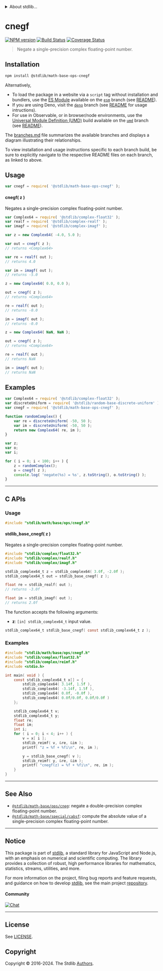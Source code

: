 <!--

@license Apache-2.0

Copyright (c) 2023 The Stdlib Authors.

Licensed under the Apache License, Version 2.0 (the "License");
you may not use this file except in compliance with the License.
You may obtain a copy of the License at

   http://www.apache.org/licenses/LICENSE-2.0

Unless required by applicable law or agreed to in writing, software
distributed under the License is distributed on an "AS IS" BASIS,
WITHOUT WARRANTIES OR CONDITIONS OF ANY KIND, either express or implied.
See the License for the specific language governing permissions and
limitations under the License.

-->


<details>
  <summary>
    About stdlib...
  </summary>
  <p>We believe in a future in which the web is a preferred environment for numerical computation. To help realize this future, we've built stdlib. stdlib is a standard library, with an emphasis on numerical and scientific computation, written in JavaScript (and C) for execution in browsers and in Node.js.</p>
  <p>The library is fully decomposable, being architected in such a way that you can swap out and mix and match APIs and functionality to cater to your exact preferences and use cases.</p>
  <p>When you use stdlib, you can be absolutely certain that you are using the most thorough, rigorous, well-written, studied, documented, tested, measured, and high-quality code out there.</p>
  <p>To join us in bringing numerical computing to the web, get started by checking us out on <a href="https://github.com/stdlib-js/stdlib">GitHub</a>, and please consider <a href="https://opencollective.com/stdlib">financially supporting stdlib</a>. We greatly appreciate your continued support!</p>
</details>

# cnegf

[![NPM version][npm-image]][npm-url] [![Build Status][test-image]][test-url] [![Coverage Status][coverage-image]][coverage-url] <!-- [![dependencies][dependencies-image]][dependencies-url] -->

> Negate a single-precision complex floating-point number.

<!-- Section to include introductory text. Make sure to keep an empty line after the intro `section` element and another before the `/section` close. -->

<section class="intro">

</section>

<!-- /.intro -->

<!-- Package usage documentation. -->

<section class="installation">

## Installation

```bash
npm install @stdlib/math-base-ops-cnegf
```

Alternatively,

-   To load the package in a website via a `script` tag without installation and bundlers, use the [ES Module][es-module] available on the [`esm`][esm-url] branch (see [README][esm-readme]).
-   If you are using Deno, visit the [`deno`][deno-url] branch (see [README][deno-readme] for usage intructions).
-   For use in Observable, or in browser/node environments, use the [Universal Module Definition (UMD)][umd] build available on the [`umd`][umd-url] branch (see [README][umd-readme]).

The [branches.md][branches-url] file summarizes the available branches and displays a diagram illustrating their relationships.

To view installation and usage instructions specific to each branch build, be sure to explicitly navigate to the respective README files on each branch, as linked to above.

</section>

<section class="usage">

## Usage

```javascript
var cnegf = require( '@stdlib/math-base-ops-cnegf' );
```

#### cnegf( z )

Negates a single-precision complex floating-point number.

```javascript
var Complex64 = require( '@stdlib/complex-float32' );
var realf = require( '@stdlib/complex-realf' );
var imagf = require( '@stdlib/complex-imagf' );

var z = new Complex64( -4.0, 5.0 );

var out = cnegf( z );
// returns <Complex64>

var re = realf( out );
// returns 4.0

var im = imagf( out );
// returns -5.0

z = new Complex64( 0.0, 0.0 );

out = cnegf( z );
// returns <Complex64>

re = realf( out );
// returns -0.0

im = imagf( out );
// returns -0.0

z = new Complex64( NaN, NaN );

out = cnegf( z );
// returns <Complex64>

re = realf( out );
// returns NaN

im = imagf( out );
// returns NaN
```

</section>

<!-- /.usage -->

<!-- Package usage notes. Make sure to keep an empty line after the `section` element and another before the `/section` close. -->

<section class="notes">

</section>

<!-- /.notes -->

<!-- Package usage examples. -->

<section class="examples">

## Examples

<!-- eslint no-undef: "error" -->

```javascript
var Complex64 = require( '@stdlib/complex-float32' );
var discreteUniform = require( '@stdlib/random-base-discrete-uniform' );
var cnegf = require( '@stdlib/math-base-ops-cnegf' );

function randomComplex() {
    var re = discreteUniform( -50, 50 );
    var im = discreteUniform( -50, 50 );
    return new Complex64( re, im );
}

var z;
var o;
var i;

for ( i = 0; i < 100; i++ ) {
    z = randomComplex();
    o = cnegf( z );
    console.log( 'negate(%s) = %s', z.toString(), o.toString() );
}
```

</section>

<!-- /.examples -->

<!-- C interface documentation. -->

* * *

<section class="c">

## C APIs

<!-- Section to include introductory text. Make sure to keep an empty line after the intro `section` element and another before the `/section` close. -->

<section class="intro">

</section>

<!-- /.intro -->

<!-- C usage documentation. -->

<section class="usage">

### Usage

```c
#include "stdlib/math/base/ops/cnegf.h"
```

#### stdlib_base_cnegf( z )

Negates a single-precision complex floating-point number.

```c
#include "stdlib/complex/float32.h"
#include "stdlib/complex/realf.h"
#include "stdlib/complex/imagf.h"

stdlib_complex64_t z = stdlib_complex64( 3.0f, -2.0f );
stdlib_complex64_t out = stdlib_base_cnegf( z );

float re = stdlib_realf( out );
// returns -3.0f

float im = stdlib_imagf( out );
// returns 2.0f
```

The function accepts the following arguments:

-   **z**: `[in] stdlib_complex64_t` input value.

```c
stdlib_complex64_t stdlib_base_cnegf( const stdlib_complex64_t z );
```

</section>

<!-- /.usage -->

<!-- C API usage notes. Make sure to keep an empty line after the `section` element and another before the `/section` close. -->

<section class="notes">

</section>

<!-- /.notes -->

<!-- C API usage examples. -->

<section class="examples">

### Examples

```c
#include "stdlib/math/base/ops/cnegf.h"
#include "stdlib/complex/float32.h"
#include "stdlib/complex/reimf.h"
#include <stdio.h>

int main( void ) {
    const stdlib_complex64_t x[] = {
        stdlib_complex64( 3.14f, 1.5f ),
        stdlib_complex64( -3.14f, 1.5f ),
        stdlib_complex64( 0.0f, -0.0f ),
        stdlib_complex64( 0.0f/0.0f, 0.0f/0.0f )
    };

    stdlib_complex64_t v;
    stdlib_complex64_t y;
    float re;
    float im;
    int i;
    for ( i = 0; i < 4; i++ ) {
        v = x[ i ];
        stdlib_reimf( v, &re, &im );
        printf( "z = %f + %fi\n", re, im );

        y = stdlib_base_cnegf( v );
        stdlib_reimf( y, &re, &im );
        printf( "cnegf(z) = %f + %fi\n", re, im );
    }
}
```

</section>

<!-- /.examples -->

</section>

<!-- /.c -->

<!-- Section to include cited references. If references are included, add a horizontal rule *before* the section. Make sure to keep an empty line after the `section` element and another before the `/section` close. -->

<section class="references">

</section>

<!-- /.references -->

<!-- Section for related `stdlib` packages. Do not manually edit this section, as it is automatically populated. -->

<section class="related">

* * *

## See Also

-   <span class="package-name">[`@stdlib/math-base/ops/cneg`][@stdlib/math/base/ops/cneg]</span><span class="delimiter">: </span><span class="description">negate a double-precision complex floating-point number.</span>
-   <span class="package-name">[`@stdlib/math-base/special/cabsf`][@stdlib/math/base/special/cabsf]</span><span class="delimiter">: </span><span class="description">compute the absolute value of a single-precision complex floating-point number.</span>

</section>

<!-- /.related -->

<!-- Section for all links. Make sure to keep an empty line after the `section` element and another before the `/section` close. -->


<section class="main-repo" >

* * *

## Notice

This package is part of [stdlib][stdlib], a standard library for JavaScript and Node.js, with an emphasis on numerical and scientific computing. The library provides a collection of robust, high performance libraries for mathematics, statistics, streams, utilities, and more.

For more information on the project, filing bug reports and feature requests, and guidance on how to develop [stdlib][stdlib], see the main project [repository][stdlib].

#### Community

[![Chat][chat-image]][chat-url]

---

## License

See [LICENSE][stdlib-license].


## Copyright

Copyright &copy; 2016-2024. The Stdlib [Authors][stdlib-authors].

</section>

<!-- /.stdlib -->

<!-- Section for all links. Make sure to keep an empty line after the `section` element and another before the `/section` close. -->

<section class="links">

[npm-image]: http://img.shields.io/npm/v/@stdlib/math-base-ops-cnegf.svg
[npm-url]: https://npmjs.org/package/@stdlib/math-base-ops-cnegf

[test-image]: https://github.com/stdlib-js/math-base-ops-cnegf/actions/workflows/test.yml/badge.svg?branch=main
[test-url]: https://github.com/stdlib-js/math-base-ops-cnegf/actions/workflows/test.yml?query=branch:main

[coverage-image]: https://img.shields.io/codecov/c/github/stdlib-js/math-base-ops-cnegf/main.svg
[coverage-url]: https://codecov.io/github/stdlib-js/math-base-ops-cnegf?branch=main

<!--

[dependencies-image]: https://img.shields.io/david/stdlib-js/math-base-ops-cnegf.svg
[dependencies-url]: https://david-dm.org/stdlib-js/math-base-ops-cnegf/main

-->

[chat-image]: https://img.shields.io/gitter/room/stdlib-js/stdlib.svg
[chat-url]: https://app.gitter.im/#/room/#stdlib-js_stdlib:gitter.im

[stdlib]: https://github.com/stdlib-js/stdlib

[stdlib-authors]: https://github.com/stdlib-js/stdlib/graphs/contributors

[umd]: https://github.com/umdjs/umd
[es-module]: https://developer.mozilla.org/en-US/docs/Web/JavaScript/Guide/Modules

[deno-url]: https://github.com/stdlib-js/math-base-ops-cnegf/tree/deno
[deno-readme]: https://github.com/stdlib-js/math-base-ops-cnegf/blob/deno/README.md
[umd-url]: https://github.com/stdlib-js/math-base-ops-cnegf/tree/umd
[umd-readme]: https://github.com/stdlib-js/math-base-ops-cnegf/blob/umd/README.md
[esm-url]: https://github.com/stdlib-js/math-base-ops-cnegf/tree/esm
[esm-readme]: https://github.com/stdlib-js/math-base-ops-cnegf/blob/esm/README.md
[branches-url]: https://github.com/stdlib-js/math-base-ops-cnegf/blob/main/branches.md

[stdlib-license]: https://raw.githubusercontent.com/stdlib-js/math-base-ops-cnegf/main/LICENSE

<!-- <related-links> -->

[@stdlib/math/base/ops/cneg]: https://github.com/stdlib-js/math-base-ops-cneg

[@stdlib/math/base/special/cabsf]: https://github.com/stdlib-js/math-base-special-cabsf

<!-- </related-links> -->

</section>

<!-- /.links -->
